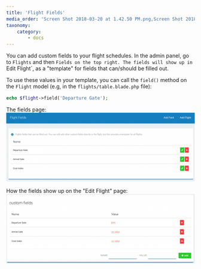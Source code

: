 ```yaml
---
title: 'Flight Fields'
media_order: 'Screen Shot 2018-03-20 at 1.42.50 PM.png,Screen Shot 2018-03-20 at 1.42.33 PM.png'
taxonomy:
    category:
        - docs
---
```


You can add custom fields to your flight schedules. In the admin panel, go to `Flights` and then `Fields on the top right. The fields will show up in `Edit Flight`, as a "template" for fields that can/should be filled out.

To use these values in your template, you can call the `field()` method on the `Flight` model (e.g, in the `flights/table.blade.php` file):

```php
echo $flight->field('Departure Gate');
```

The fields page:
![](Screen%20Shot%202018-03-20%20at%201.42.50%20PM.png)

How the fields show up on the "Edit Flight" page:
![](Screen%20Shot%202018-03-20%20at%201.42.33%20PM.png)